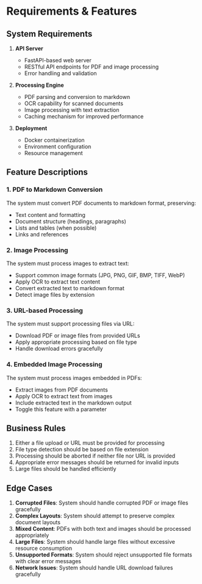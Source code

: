 # Requirements & Features

## System Requirements

1. **API Server**
   - FastAPI-based web server
   - RESTful API endpoints for PDF and image processing
   - Error handling and validation

2. **Processing Engine**
   - PDF parsing and conversion to markdown
   - OCR capability for scanned documents
   - Image processing with text extraction
   - Caching mechanism for improved performance

3. **Deployment**
   - Docker containerization
   - Environment configuration
   - Resource management

## Feature Descriptions

### 1. PDF to Markdown Conversion

The system must convert PDF documents to markdown format, preserving:
- Text content and formatting
- Document structure (headings, paragraphs)
- Lists and tables (when possible)
- Links and references

### 2. Image Processing

The system must process images to extract text:
- Support common image formats (JPG, PNG, GIF, BMP, TIFF, WebP)
- Apply OCR to extract text content
- Convert extracted text to markdown format
- Detect image files by extension

### 3. URL-based Processing

The system must support processing files via URL:
- Download PDF or image files from provided URLs
- Apply appropriate processing based on file type
- Handle download errors gracefully

### 4. Embedded Image Processing

The system must process images embedded in PDFs:
- Extract images from PDF documents
- Apply OCR to extract text from images
- Include extracted text in the markdown output
- Toggle this feature with a parameter

## Business Rules

1. Either a file upload or URL must be provided for processing
2. File type detection should be based on file extension
3. Processing should be aborted if neither file nor URL is provided
4. Appropriate error messages should be returned for invalid inputs
5. Large files should be handled efficiently

## Edge Cases

1. **Corrupted Files**: System should handle corrupted PDF or image files gracefully
2. **Complex Layouts**: System should attempt to preserve complex document layouts
3. **Mixed Content**: PDFs with both text and images should be processed appropriately
4. **Large Files**: System should handle large files without excessive resource consumption
5. **Unsupported Formats**: System should reject unsupported file formats with clear error messages
6. **Network Issues**: System should handle URL download failures gracefully 